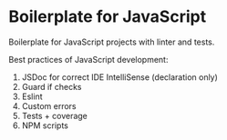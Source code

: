 # Boilerplate for JavaScript

Boilerplate for JavaScript projects with linter and tests.

Best practices of JavaScript development:

1. JSDoc for correct IDE IntelliSense (declaration only)
2. Guard if checks
3. Eslint
4. Custom errors
5. Tests + coverage
6. NPM scripts
